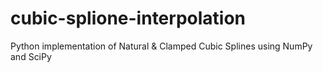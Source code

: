 # cubic-splione-interpolation
  Python implementation of Natural & Clamped Cubic Splines using NumPy and SciPy
